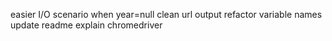 easier I/O
scenario when year=null
clean url output
refactor variable names
update readme
explain chromedriver